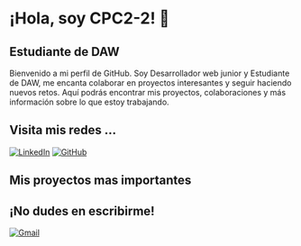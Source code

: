 
<div style="text-decoration:none;">
<h1>¡Hola, soy CPC2-2! 👋</h1>
<h2>Estudiante de DAW</h2>
</div>

Bienvenido a mi perfil de GitHub. Soy Desarrollador web junior y Estudiante de DAW, me encanta colaborar en proyectos interesantes y seguir haciendo nuevos retos. Aquí podrás encontrar mis proyectos, colaboraciones y más información sobre lo que estoy trabajando.

## Visita mis redes ...
[![LinkedIn](https://img.shields.io/badge/LinkedIn-0077B5?style=for-the-badge&logo=linkedin&logoColor=white)](https://www.linkedin.com/in/carlesmecatorreño)
[![GitHub](https://img.shields.io/badge/GitHub-181717?style=for-the-badge&logo=github&logoColor=white)](https://github.com/CPC2-2) 

## Mis proyectos mas importantes

## ¡No dudes en escribirme! 
[![Gmail](https://img.shields.io/badge/Gmail-D14836?style=for-the-badge&logo=gmail&logoColor=white)](mailto:cmt.deve@gmail.com)

